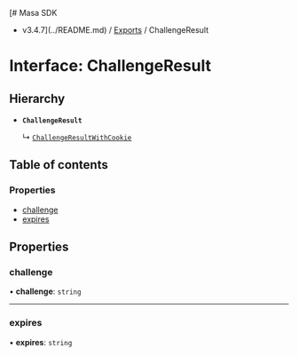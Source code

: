 [# Masa SDK
 - v3.4.7](../README.md) / [Exports](../modules.md) / ChallengeResult

# Interface: ChallengeResult

## Hierarchy

- **`ChallengeResult`**

  ↳ [`ChallengeResultWithCookie`](ChallengeResultWithCookie.md)

## Table of contents

### Properties

- [challenge](ChallengeResult.md#challenge)
- [expires](ChallengeResult.md#expires)

## Properties

### challenge

• **challenge**: `string`

___

### expires

• **expires**: `string`
